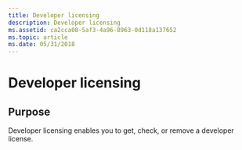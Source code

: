 ```yaml
---
title: Developer licensing
description: Developer licensing
ms.assetid: ca2cca08-5af3-4a96-8963-0d118a137652
ms.topic: article
ms.date: 05/31/2018
---
```


# Developer licensing

## Purpose

Developer licensing enables you to get, check, or remove a developer license.

 

 




